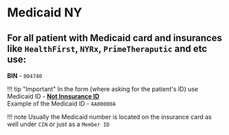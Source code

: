 # Medicaid NY
## For all patient with Medicaid card and insurances like `HealthFirst`, `NYRx`, `PrimeTheraputic` and etc use:
<b>BIN</b> - `004740`

!!! tip "Important"
    In the form (where asking for the patient's ID) use Medicaid ID - <b><u>Not Innsurance ID</u></b></br>Example of the Medicaid ID - `AA00000A`

!!! note
    Usually the Medicaid number is located on the insurance card as well under `CIN` or just as a `Member ID`
